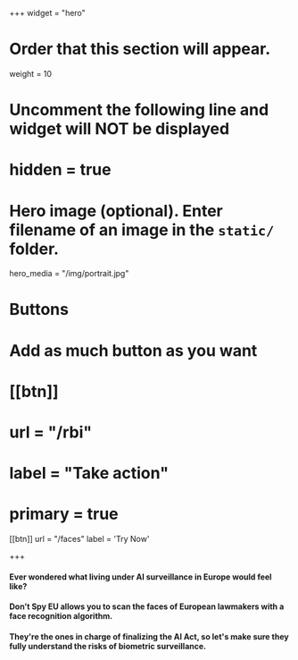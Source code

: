 +++
widget = "hero"
# Order that this section will appear.
weight = 10

# Uncomment the following line and widget will NOT be displayed
# hidden = true

# Hero image (optional). Enter filename of an image in the `static/` folder.
hero_media = "/img/portrait.jpg"

# Buttons
# Add as much button as you want

# [[btn]]
#   url = "/rbi"
#   label = "Take action"
#   primary = true

[[btn]]
  url = "/faces"
  label = 'Try Now'

+++

#### Ever wondered what living under AI surveillance in Europe would feel like?

#### Don’t Spy EU allows you to scan the faces of European lawmakers with a face recognition algorithm.

#### They're the ones in charge of finalizing the AI Act, so let's make sure they fully understand the risks of biometric surveillance.



